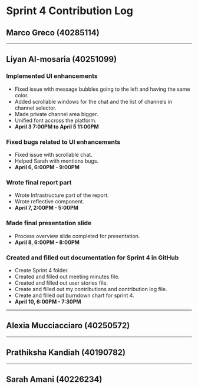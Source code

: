 # Sprint 4 Contribution Log

## Marco Greco (40285114)

---

## Liyan Al-mosaria (40251099)

### Implemented UI enhancements
- Fixed issue with message bubbles going to the left and having the same color.
- Added scrollable windows for the chat and the list of channels in channel selector.
- Made private channel area bigger.
- Unified font accross the platform. 
- **April 3 7:00PM to April 5 11:00PM**
  
### Fixed bugs related to UI enhancements
- Fixed issue with scrollable chat.
- Helped Sarah with mentions bugs.
- **April 6, 6:00PM - 9:00PM**  
   
### Wrote final report part
- Wrote Infrastructure part of the report.
- Wrote reflective component.
- **April 7, 2:00PM - 5:00PM** 

### Made final presentation slide
- Process overview slide completed for presentation.
- **April 8, 6:00PM - 8:00PM**

### Created and filled out documentation for Sprint 4 in GitHub
- Create Sprint 4 folder.
- Created and filled out meeting minutes file.
- Created and filled out user stories file.
- Create and filled out my contributions and contribution log file.
- Create and filled out burndown chart for sprint 4.
- **April 10, 6:00PM - 7:30PM** 
  
---

## Alexia Mucciacciaro (40250572)



---

## Prathiksha Kandiah (40190782)


---

## Sarah Amani (40226234)


